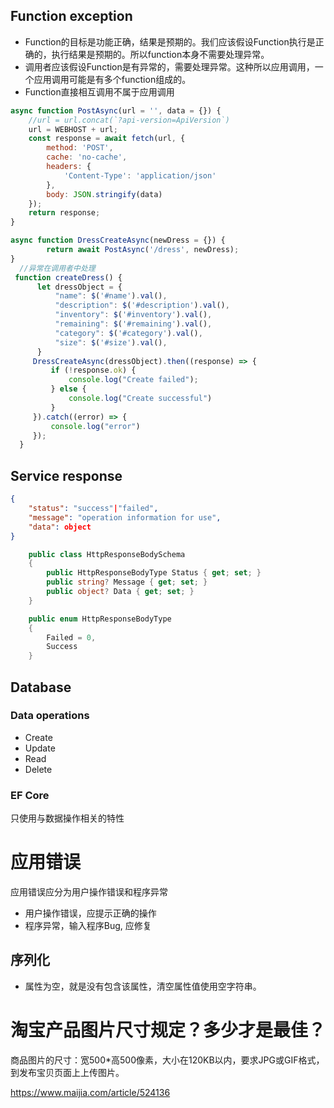 
## Function exception
+ Function的目标是功能正确，结果是预期的。我们应该假设Function执行是正确的，执行结果是预期的。所以function本身不需要处理异常。
+ 调用者应该假设Function是有异常的，需要处理异常。这种所以应用调用，一个应用调用可能是有多个function组成的。
+ Function直接相互调用不属于应用调用
```javascript
async function PostAsync(url = '', data = {}) {
    //url = url.concat(`?api-version=ApiVersion`)
    url = WEBHOST + url;
    const response = await fetch(url, {
        method: 'POST',
        cache: 'no-cache',
        headers: {
            'Content-Type': 'application/json'
        },
        body: JSON.stringify(data)
    });
    return response;
}

async function DressCreateAsync(newDress = {}) {
        return await PostAsync('/dress', newDress);
}
  //异常在调用者中处理
 function createDress() {
      let dressObject = {
          "name": $('#name').val(),
          "description": $('#description').val(),
          "inventory": $('#inventory').val(),
          "remaining": $('#remaining').val(),
          "category": $('#category').val(),
          "size": $('#size').val(),
      }
     DressCreateAsync(dressObject).then((response) => {
         if (!response.ok) {
             console.log("Create failed");
         } else {
             console.log("Create successful")
         }
     }).catch((error) => {
         console.log("error")
     });
  }
```

## Service response
```json
{
    "status": "success"|"failed",
    "message": "operation information for use",
    "data": object
}
```
```csharp
    public class HttpResponseBodySchema
    {
        public HttpResponseBodyType Status { get; set; }
        public string? Message { get; set; }
        public object? Data { get; set; }
    }

    public enum HttpResponseBodyType
    {
        Failed = 0,
        Success
    }
```

## Database
### Data operations 
+ Create
+ Update
+ Read
+ Delete

### EF Core
只使用与数据操作相关的特性

# 应用错误
应用错误应分为用户操作错误和程序异常
+ 用户操作错误，应提示正确的操作
+ 程序异常，输入程序Bug, 应修复

## 序列化
+ 属性为空，就是没有包含该属性，清空属性值使用空字符串。

# 淘宝产品图片尺寸规定？多少才是最佳？
商品图片的尺寸：宽500*高500像素，大小在120KB以内，要求JPG或GIF格式，到发布宝贝页面上上传图片。

https://www.maijia.com/article/524136